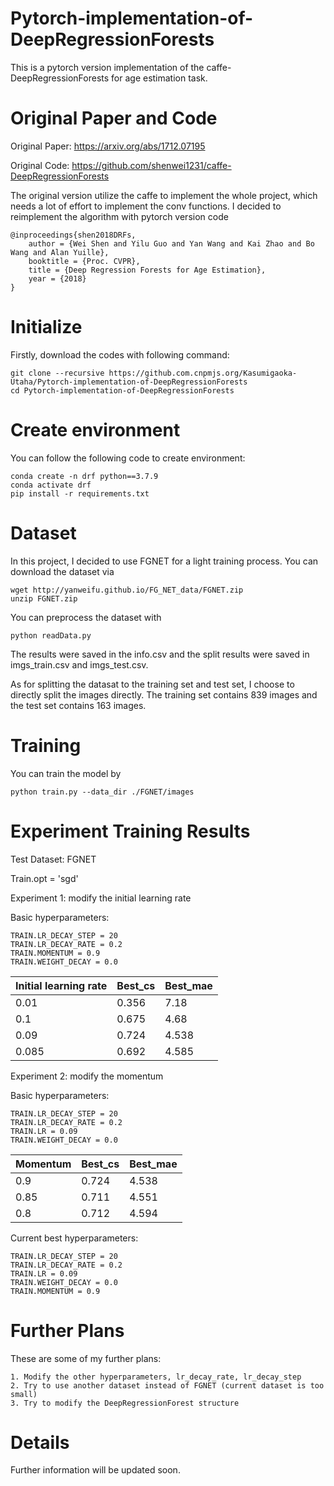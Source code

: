 # Pytorch-implementation-of-DeepRegressionForests
This is a pytorch version implementation of the caffe-DeepRegressionForests for age estimation task.

# Original Paper and Code
Original Paper: https://arxiv.org/abs/1712.07195

Original Code: https://github.com/shenwei1231/caffe-DeepRegressionForests

The original version utilize the caffe to implement the whole project, which needs a lot of effort to implement the conv functions. I decided to reimplement the algorithm with pytorch version code

    @inproceedings{shen2018DRFs,
        author = {Wei Shen and Yilu Guo and Yan Wang and Kai Zhao and Bo Wang and Alan Yuille},
        booktitle = {Proc. CVPR},
        title = {Deep Regression Forests for Age Estimation},
        year = {2018}
    }
# Initialize
Firstly, download the codes with following command:

    git clone --recursive https://github.com.cnpmjs.org/Kasumigaoka-Utaha/Pytorch-implementation-of-DeepRegressionForests
    cd Pytorch-implementation-of-DeepRegressionForests
# Create environment
You can follow the following code to create environment:

    conda create -n drf python==3.7.9
    conda activate drf
    pip install -r requirements.txt

# Dataset 
In this project, I decided to use FGNET for a light training process. You can download the dataset via

    wget http://yanweifu.github.io/FG_NET_data/FGNET.zip
    unzip FGNET.zip

You can preprocess the dataset with 

    python readData.py
    
The results were saved in the info.csv and the split results were saved in imgs_train.csv and imgs_test.csv.

As for splitting the datasat to the training set and test set, I choose to directly split the images directly. The training set contains 839 images and the test set contains 163 images.

# Training
You can train the model by 

    python train.py --data_dir ./FGNET/images

# Experiment Training Results

Test Dataset: FGNET

Train.opt = 'sgd'

Experiment 1: modify the initial learning rate

Basic hyperparameters:
    
    TRAIN.LR_DECAY_STEP = 20
    TRAIN.LR_DECAY_RATE = 0.2
    TRAIN.MOMENTUM = 0.9
    TRAIN.WEIGHT_DECAY = 0.0

|Initial learning rate|Best_cs|Best_mae|
|----|-----|-----|
|0.01|0.356|7.18|
|0.1|0.675|4.68|
|0.09|0.724|4.538|
|0.085|0.692|4.585|

Experiment 2: modify the momentum

Basic hyperparameters:
    
    TRAIN.LR_DECAY_STEP = 20
    TRAIN.LR_DECAY_RATE = 0.2
    TRAIN.LR = 0.09
    TRAIN.WEIGHT_DECAY = 0.0

|Momentum|Best_cs|Best_mae|
|----|-----|-----|
|0.9|0.724|4.538|
|0.85|0.711|4.551|
|0.8|0.712|4.594|


Current best hyperparameters:

    TRAIN.LR_DECAY_STEP = 20
    TRAIN.LR_DECAY_RATE = 0.2
    TRAIN.LR = 0.09
    TRAIN.WEIGHT_DECAY = 0.0
    TRAIN.MOMENTUM = 0.9

# Further Plans
These are some of my further plans:

    1. Modify the other hyperparameters, lr_decay_rate, lr_decay_step
    2. Try to use another dataset instead of FGNET (current dataset is too small)
    3. Try to modify the DeepRegressionForest structure 

# Details
Further information will be updated soon.
